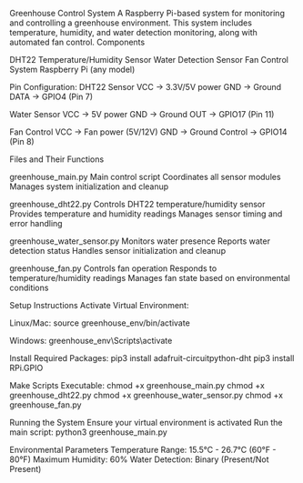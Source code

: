Greenhouse Control System
A Raspberry Pi-based system for monitoring and controlling a greenhouse environment. This system includes temperature, humidity, and water detection monitoring, along with automated fan control.
Components

DHT22 Temperature/Humidity Sensor
Water Detection Sensor
Fan Control System
Raspberry Pi (any model)

Pin Configuration:
DHT22 Sensor
VCC → 3.3V/5V power
GND → Ground
DATA → GPIO4 (Pin 7)

Water Sensor
VCC → 5V power
GND → Ground
OUT → GPIO17 (Pin 11)

Fan Control
VCC → Fan power (5V/12V)
GND → Ground
Control → GPIO14 (Pin 8)

Files and Their Functions

greenhouse_main.py
Main control script
Coordinates all sensor modules
Manages system initialization and cleanup

greenhouse_dht22.py
Controls DHT22 temperature/humidity sensor
Provides temperature and humidity readings
Manages sensor timing and error handling

greenhouse_water_sensor.py
Monitors water presence
Reports water detection status
Handles sensor initialization and cleanup

greenhouse_fan.py
Controls fan operation
Responds to temperature/humidity readings
Manages fan state based on environmental conditions

Setup Instructions
Activate Virtual Environment:

Linux/Mac:
source greenhouse_env/bin/activate

Windows:
greenhouse_env\Scripts\activate

Install Required Packages:
pip3 install adafruit-circuitpython-dht
pip3 install RPi.GPIO

Make Scripts Executable:
chmod +x greenhouse_main.py
chmod +x greenhouse_dht22.py
chmod +x greenhouse_water_sensor.py
chmod +x greenhouse_fan.py

Running the System
Ensure your virtual environment is activated
Run the main script:
python3 greenhouse_main.py


Environmental Parameters
Temperature Range: 15.5°C - 26.7°C (60°F - 80°F)
Maximum Humidity: 60%
Water Detection: Binary (Present/Not Present)
